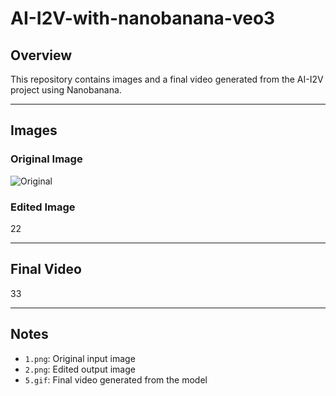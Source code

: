 # AI-I2V-with-nanobanana-veo3
## Overview
This repository contains images and a final video generated from the AI-I2V project using Nanobanana.

---

## Images

### Original Image
![Original](https://github.com/user-attachments/assets/cd7eb319-90c0-4e2d-a959-bde4b142cddd)

### Edited Image
22

---

## Final Video
33

---

## Notes
- `1.png`: Original input image  
- `2.png`: Edited output image  
- `5.gif`: Final video generated from the model
